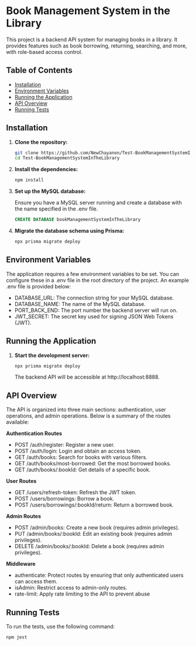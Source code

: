 # Book Management System in the Library

This project is a backend API system for managing books in a library. It provides features such as book borrowing, returning, searching, and more, with role-based access control.

## Table of Contents

- [Installation](#installation)
- [Environment Variables](#environment-variables)
- [Running the Application](#running-the-application)
- [API Overview](#api-overview)
- [Running Tests](#running-tests)

## Installation

1. **Clone the repository:**

   ```bash
   git clone https://github.com/NewChayanon/Test-BookManagementSystemInTheLibrary.git
   cd Test-BookManagementSystemInTheLibrary
   ```

2. **Install the dependencies:**

   ```bash
   npm install
   ```

3. **Set up the MySQL database:**

   Ensure you have a MySQL server running and create a database with the name specified in the .env file.

   ```sql
   CREATE DATABASE bookManagementSystemInTheLibrary
   ```

4. **Migrate the database schema using Prisma:**
   ```bash
   npx prisma migrate deploy
   ```

## Environment Variables

The application requires a few environment variables to be set. You can configure these in a .env file in the root directory of the project. An example .env file is provided below:

- DATABASE_URL: The connection string for your MySQL database.
- DATABASE_NAME: The name of the MySQL database.
- PORT_BACK_END: The port number the backend server will run on.
- JWT_SECRET: The secret key used for signing JSON Web Tokens (JWT).

## Running the Application

1. **Start the development server:**

   ```bash
   npx prisma migrate deploy
   ```

   The backend API will be accessible at http://localhost:8888.

## API Overview

The API is organized into three main sections: authentication, user operations, and admin operations. Below is a summary of the routes available:

**Authentication Routes**

- POST /auth/register: Register a new user.
- POST /auth/login: Login and obtain an access token.
- GET /auth/books: Search for books with various filters.
- GET /auth/books/most-borrowed: Get the most borrowed books.
- GET /auth/books/:bookId: Get details of a specific book.

**User Routes**

- GET /users/refresh-token: Refresh the JWT token.
- POST /users/borrowings: Borrow a book.
- POST /users/borrowings/:bookId/return: Return a borrowed book.

**Admin Routes**

- POST /admin/books: Create a new book (requires admin privileges).
- PUT /admin/books/:bookId: Edit an existing book (requires admin privileges).
- DELETE /admin/books/:bookId: Delete a book (requires admin privileges).

**Middleware**

- authenticate: Protect routes by ensuring that only authenticated users can access them.
- isAdmin: Restrict access to admin-only routes.
- rate-limit: Apply rate limiting to the API to prevent abuse

## Running Tests

To run the tests, use the following command:

    npm jest
    

